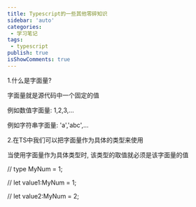 ```yaml
---
title: Typescript的一些其他零碎知识
sidebar: 'auto'
categories:
 - 学习笔记
tags:
 - typescript
publish: true
isShowComments: true
---	
```


1.什么是字面量?

字面量就是源代码中一个固定的值

例如数值字面量: 1,2,3,...

例如字符串字面量: 'a','abc',...


2.在TS中我们可以把字面量作为具体的类型来使用

当使用字面量作为具体类型时, 该类型的取值就必须是该字面量的值

// type MyNum = 1;

// let value1:MyNum = 1;

// let value2:MyNum = 2;